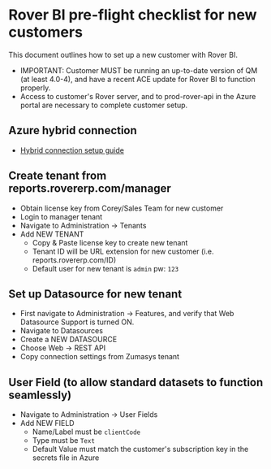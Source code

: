 # Rover BI pre-flight checklist for new customers
<PageHeader />

This document outlines how to set up a new customer with Rover BI.

- IMPORTANT: Customer MUST be running an up-to-date version of QM (at least 4.0-4), and have a recent ACE update for Rover BI to function properly.
- Access to customer's Rover server, and to prod-rover-api in the Azure portal are necessary to complete customer setup. 

## Azure hybrid connection
- [Hybrid connection setup guide](../hybrid-connection/README.md)

## Create tenant from reports.rovererp.com/manager
- Obtain license key from Corey/Sales Team for new customer
- Login to manager tenant
- Navigate to Administration -> Tenants
- Add NEW TENANT
  - Copy & Paste license key to create new tenant
  - Tenant ID will be URL extension for new customer (i.e. reports.rovererp.com/ID)
  - Default user for new tenant is `admin` pw: `123`

## Set up Datasource for new tenant
- First navigate to Administration -> Features, and verify that Web Datasource Support is turned ON.
- Navigate to Datasources
- Create a NEW DATASOURCE
- Choose Web -> REST API
- Copy connection settings from Zumasys tenant

## User Field (to allow standard datasets to function seamlessly)
- Navigate to Administration -> User Fields
- Add NEW FIELD
  - Name/Label must be `clientCode`
  - Type must be `Text`
  - Default Value must match the customer's subscription key in the secrets file in Azure

<PageFooter />
